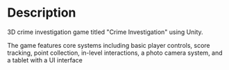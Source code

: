 # Description

3D crime investigation game titled "Crime Investigation" using Unity.

The game features core systems including basic player controls, score tracking, point collection, in-level interactions, a photo camera system, and a tablet with a UI interface
